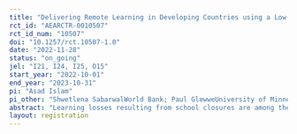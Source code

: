 ```yaml
---
title: "Delivering Remote Learning in Developing Countries using a Low-Tech Solution"
rct_id: "AEARCTR-0010507"
rct_id_num: "10507"
doi: "10.1257/rct.10507-1.0"
date: "2022-11-28"
status: "on_going"
jel: "I21, I24, I25, O15"
start_year: "2022-10-01"
end_year: "2023-10-31"
pi: "Asad Islam"
pi_other: "Shwetlena SabarwalWorld Bank; Paul GlewweUniversity of Minnesota"
abstract: "Learning losses resulting from school closures are among the most severe global challenges to medium and long-term recovery from COVID-19. School closures in the first two years of the pandemic lasted roughly twice as long in developing countries compared with advanced economies. With the existing structural fault lines in its educational system, Nepal and Pakistan are two such countries staring at this catastrophe today after keeping their schools closed continuously for a long period of time. This challenge is more acute among candidates taking the end-of-secondary school exams. We have developed and adapted a set of audio lessons (podcasts) to be delivered via the Interactive Voice Response (IVR) system. IVR is an automated phone system technology that allows incoming callers to access information via a voice response system of pre-recorded messages without having to speak to an attendant (tutor), as well as to utilize menu options via keypad selection. The intervention will set up an IVR-based toll-free line to deliver English and Mathematics lessons to students who will take the SEE/SSC in 2024, (who will be in ninth grade during the intervention). There will be weekly lesson plans for both subjects (Mathematics and English) that will be accessible during the intervention period. The intervention will also address issues related to students’ educational aspirations and hope. In a separate treatment arm, students will also receive over-the-phone support from a tutor in addition to IVR-based intervention."
layout: registration
---
```



